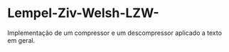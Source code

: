 # Lempel-Ziv-Welsh-LZW-
Implementação de um compressor e um descompressor aplicado a texto em geral.
